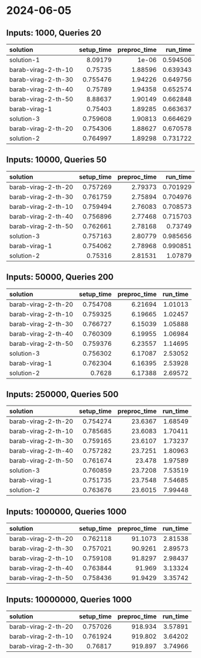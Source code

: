 # 2024-06-05

## Inputs: 1000, Queries 20

| solution            |   setup_time |   preproc_time |   run_time |
|:--------------------|-------------:|---------------:|-----------:|
| solution-1          |     8.09179  |        1e-06   |   0.594506 |
| barab-virag-2-th-10 |     0.75735  |        1.88596 |   0.639343 |
| barab-virag-2-th-30 |     0.755476 |        1.94226 |   0.649756 |
| barab-virag-2-th-40 |     0.75789  |        1.94358 |   0.652574 |
| barab-virag-2-th-50 |     8.88637  |        1.90149 |   0.662848 |
| barab-virag-1       |     0.75403  |        1.89285 |   0.663637 |
| solution-3          |     0.759608 |        1.90813 |   0.664629 |
| barab-virag-2-th-20 |     0.754306 |        1.88627 |   0.670578 |
| solution-2          |     0.764997 |        1.89298 |   0.731722 |

## Inputs: 10000, Queries 50

| solution            |   setup_time |   preproc_time |   run_time |
|:--------------------|-------------:|---------------:|-----------:|
| barab-virag-2-th-20 |     0.757269 |        2.79373 |   0.701929 |
| barab-virag-2-th-30 |     0.761759 |        2.75894 |   0.704976 |
| barab-virag-2-th-10 |     0.759494 |        2.76083 |   0.708573 |
| barab-virag-2-th-40 |     0.756896 |        2.77468 |   0.715703 |
| barab-virag-2-th-50 |     0.762661 |        2.78168 |   0.73749  |
| solution-3          |     0.757163 |        2.80779 |   0.985656 |
| barab-virag-1       |     0.754062 |        2.78968 |   0.990851 |
| solution-2          |     0.75316  |        2.81531 |   1.07879  |

## Inputs: 50000, Queries 200

| solution            |   setup_time |   preproc_time |   run_time |
|:--------------------|-------------:|---------------:|-----------:|
| barab-virag-2-th-20 |     0.754708 |        6.21694 |    1.01013 |
| barab-virag-2-th-10 |     0.759325 |        6.19665 |    1.02457 |
| barab-virag-2-th-30 |     0.766727 |        6.15039 |    1.05888 |
| barab-virag-2-th-40 |     0.760309 |        6.19955 |    1.06984 |
| barab-virag-2-th-50 |     0.759376 |        6.23557 |    1.14695 |
| solution-3          |     0.756302 |        6.17087 |    2.53052 |
| barab-virag-1       |     0.762304 |        6.16395 |    2.53928 |
| solution-2          |     0.7628   |        6.17388 |    2.69572 |

## Inputs: 250000, Queries 500

| solution            |   setup_time |   preproc_time |   run_time |
|:--------------------|-------------:|---------------:|-----------:|
| barab-virag-2-th-20 |     0.754274 |        23.6367 |    1.68549 |
| barab-virag-2-th-10 |     0.785685 |        23.6083 |    1.70411 |
| barab-virag-2-th-30 |     0.759165 |        23.6107 |    1.73237 |
| barab-virag-2-th-40 |     0.757282 |        23.7251 |    1.80963 |
| barab-virag-2-th-50 |     0.761674 |        23.478  |    1.97589 |
| solution-3          |     0.760859 |        23.7208 |    7.53519 |
| barab-virag-1       |     0.751735 |        23.7548 |    7.54685 |
| solution-2          |     0.763676 |        23.6015 |    7.99448 |

## Inputs: 1000000, Queries 1000

| solution            |   setup_time |   preproc_time |   run_time |
|:--------------------|-------------:|---------------:|-----------:|
| barab-virag-2-th-20 |     0.762118 |        91.1073 |    2.81538 |
| barab-virag-2-th-30 |     0.757021 |        90.9261 |    2.89573 |
| barab-virag-2-th-10 |     0.759108 |        91.8297 |    2.98437 |
| barab-virag-2-th-40 |     0.763844 |        91.969  |    3.13324 |
| barab-virag-2-th-50 |     0.758436 |        91.9429 |    3.35742 |

## Inputs: 10000000, Queries 1000

| solution            |   setup_time |   preproc_time |   run_time |
|:--------------------|-------------:|---------------:|-----------:|
| barab-virag-2-th-20 |     0.757026 |        918.934 |    3.57891 |
| barab-virag-2-th-10 |     0.761924 |        919.802 |    3.64202 |
| barab-virag-2-th-30 |     0.76817  |        919.897 |    3.74966 |